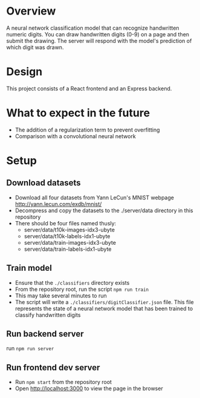 # Overview
A neural network classification model that can recognize handwritten numeric digits.
You can draw handwritten digits (0-9) on a page and then submit the drawing. The server will respond with the model's prediction of which digit was drawn.

# Design
This project consists of a React frontend and an Express backend.

# What to expect in the future
- The addition of a regularization term to prevent overfitting
- Comparison with a convolutional neural network

# Setup
## Download datasets
- Download all four datasets from Yann LeCun's MNIST webpage http://yann.lecun.com/exdb/mnist/
- Decompress and copy the datasets to the ./server/data directory in this repository
- There should be four files named thusly:
  - server/data/t10k-images-idx3-ubyte
  - server/data/t10k-labels-idx1-ubyte
  - server/data/train-images-idx3-ubyte
  - server/data/train-labels-idx1-ubyte

## Train model
- Ensure that the `./classifiers` directory exists
- From the repository root, run the script `npm run train`
- This may take several minutes to run
- The script will write a `./classifiers/digitClassifier.json` file. This file represents the state of a neural network model that has been trained to classify handwritten digits

## Run backend server
run `npm run server`

## Run frontend dev server
- Run `npm start` from the repository root
- Open [http://localhost:3000](http://localhost:3000) to view the page in the browser

